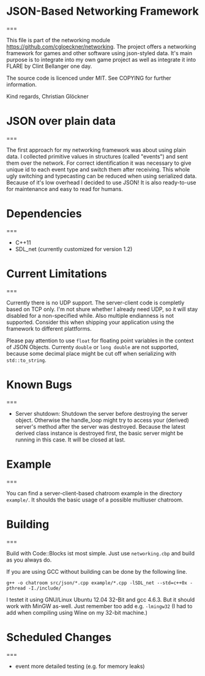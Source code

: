 # JSON-Based Networking Framework
===

This file is part of the networking module https://github.com/cgloeckner/networking. The project offers a networking framework for games and other software using json-styled data. It's main purpose is to integrate into my own game project as well as integrate it into FLARE by Clint Bellanger one day.

The source code is licenced under MIT. See COPYING for further information.

Kind regards, Christian Glöckner

# JSON over plain data
===

The first approach for my networking framework was about using plain data. I collected primitive values in structures (called "events") and sent them over the network. For correct identification it was necessary to give unique id to each event type and switch them after receiving. This whole ugly switching and typecasting can be reduced when using serialized data. Because of it's low overhead I decided to use JSON! It is also ready-to-use for maintenance and easy to read for humans.

# Dependencies
===

- C++11
- SDL_net (currently customized for version 1.2)

# Current Limitations
===

Currently there is no UDP support. The server-client code is completly based on TCP only. I'm not shure whether I already need UDP, so it will stay disabled for a non-specified while. Also multiple endianness is not supported. Consider this when shipping your application using the framework to different plattforms.

Please pay attention to use `float` for floating point variables in the context of JSON Objects. Currenty `double` or `long double` are not supported, because some decimal place might be cut off when serializing with `std::to_string`.

# Known Bugs
===

- Server shutdown: Shutdown the server before destroying the server object. Otherwise the handle_loop might try to access your (derived) server's method after the server was destroyed. Because the latest derived class instance is destroyed first, the basic server might be running in this case. It will be closed at last.

# Example
===

You can find a server-client-based chatroom example in the directory `example/`. It shoulds the basic usage of a possible multiuser chatroom.

# Building
===

Build with Code::Blocks ist most simple. Just use `networking.cbp` and build as you always do.

If you are using GCC without building can be done by the following line.

    g++ -o chatroom src/json/*.cpp example/*.cpp -lSDL_net --std=c++0x -pthread -I./include/

I testet it using GNU/Linux Ubuntu 12.04 32-Bit and gcc 4.6.3. But it should work with MinGW as-well. Just remember too add e.g. `-lmingw32` (I had to add when compiling using Wine on my 32-bit machine.)

# Scheduled Changes
===

- event more detailed testing (e.g. for memory leaks)
